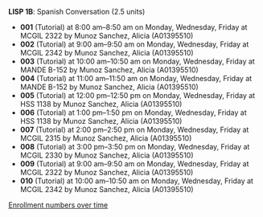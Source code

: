 **LISP 1B**: Spanish Conversation (2.5 units)

- **001** (Tutorial) at 8:00 am–8:50 am on Monday, Wednesday, Friday at MCGIL 2322 by Munoz Sanchez, Alicia (A01395510)
- **002** (Tutorial) at 9:00 am–9:50 am on Monday, Wednesday, Friday at MCGIL 2342 by Munoz Sanchez, Alicia (A01395510)
- **003** (Tutorial) at 10:00 am–10:50 am on Monday, Wednesday, Friday at MANDE B-152 by Munoz Sanchez, Alicia (A01395510)
- **004** (Tutorial) at 11:00 am–11:50 am on Monday, Wednesday, Friday at MANDE B-152 by Munoz Sanchez, Alicia (A01395510)
- **005** (Tutorial) at 12:00 pm–12:50 pm on Monday, Wednesday, Friday at HSS 1138 by Munoz Sanchez, Alicia (A01395510)
- **006** (Tutorial) at 1:00 pm–1:50 pm on Monday, Wednesday, Friday at HSS 1138 by Munoz Sanchez, Alicia (A01395510)
- **007** (Tutorial) at 2:00 pm–2:50 pm on Monday, Wednesday, Friday at MCGIL 2315 by Munoz Sanchez, Alicia (A01395510)
- **008** (Tutorial) at 3:00 pm–3:50 pm on Monday, Wednesday, Friday at MCGIL 2330 by Munoz Sanchez, Alicia (A01395510)
- **009** (Tutorial) at 9:00 am–9:50 am on Monday, Wednesday, Friday at MCGIL 2322 by Munoz Sanchez, Alicia (A01395510)
- **010** (Tutorial) at 10:00 am–10:50 am on Monday, Wednesday, Friday at MCGIL 2342 by Munoz Sanchez, Alicia (A01395510)

[Enrollment numbers over time](./LISP1B.tsv)
